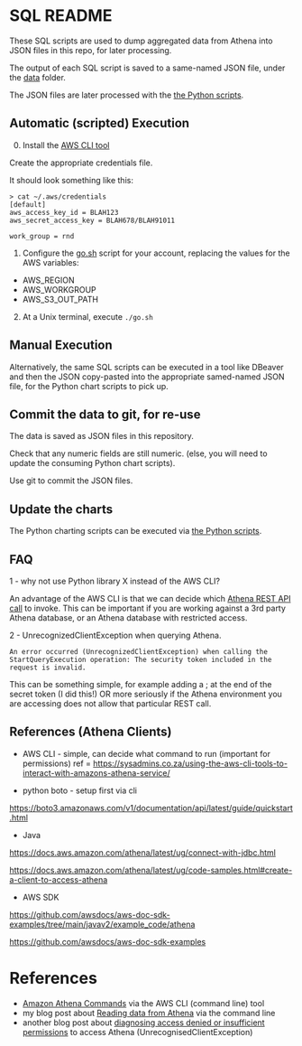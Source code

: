 # SQL README

These SQL scripts are used to dump aggregated data from Athena into JSON files in this repo, for later processing.

The output of each SQL script is saved to a same-named JSON file, under the [data](../../data/) folder.

The JSON files are later processed with the [the Python scripts](../python/README.md).

## Automatic (scripted) Execution

0. Install the [AWS CLI tool](https://aws.amazon.com/cli/)

Create the appropriate credentials file.

It should look something like this:

```
> cat ~/.aws/credentials
[default]
aws_access_key_id = BLAH123
aws_secret_access_key = BLAH678/BLAH91011

work_group = rnd
```

1. Configure the [go.sh](./go.sh) script for your account, replacing the values for the AWS variables:

- AWS_REGION
- AWS_WORKGROUP
- AWS_S3_OUT_PATH

2. At a Unix terminal, execute `./go.sh`

## Manual Execution

Alternatively, the same SQL scripts can be executed in a tool like DBeaver and then the JSON copy-pasted into the appropriate samed-named JSON file, for the Python chart scripts to pick up.

## Commit the data to git, for re-use

The data is saved as JSON files in this repository.

Check that any numeric fields are still numeric.
(else, you will need to update the consuming Python chart scripts).

Use git to commit the JSON files.

## Update the charts

The Python charting scripts can be executed via [the Python scripts](../python/README.md).

## FAQ

1 - why not use Python library X instead of the AWS CLI?

An advantage of the AWS CLI is that we can decide which [Athena REST API call](https://awscli.amazonaws.com/v2/documentation/api/latest/reference/athena/index.html) to invoke. This can be important if you are working against a 3rd party Athena database, or an Athena database with restricted access.

2 - UnrecognizedClientException when querying Athena.

```
An error occurred (UnrecognizedClientException) when calling the StartQueryExecution operation: The security token included in the request is invalid.
```

This can be something simple, for example adding a ; at the end of the secret token (I did this!)
OR more seriously if the Athena environment you are accessing does not allow that particular REST call.

## References (Athena Clients)

- AWS CLI - simple, can decide what command to run (important for permissions)
ref = https://sysadmins.co.za/using-the-aws-cli-tools-to-interact-with-amazons-athena-service/

- python boto - setup first via cli

https://boto3.amazonaws.com/v1/documentation/api/latest/guide/quickstart.html

- Java

https://docs.aws.amazon.com/athena/latest/ug/connect-with-jdbc.html

https://docs.aws.amazon.com/athena/latest/ug/code-samples.html#create-a-client-to-access-athena

- AWS SDK

https://github.com/awsdocs/aws-doc-sdk-examples/tree/main/javav2/example_code/athena

https://github.com/awsdocs/aws-doc-sdk-examples


# References

- [Amazon Athena Commands](https://awscli.amazonaws.com/v2/documentation/api/latest/reference/athena/index.html) via the AWS CLI (command line) tool
- my blog post about [Reading data from Athena](https://antipatterns.blogspot.com/2022/11/reading-data-from-athena-via-command.html) via the command line
- another blog post about [diagnosing access denied or insufficient permissions](https://antipatterns.blogspot.com/2022/11/amazon-athena-tip-access-denied-or.html) to access Athena (UnrecognisedClientException)
